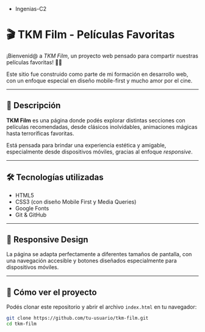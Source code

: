 - Ingenias-C2

# 🎬 TKM Film - Películas Favoritas

¡Bienvenid@ a _TKM Film_, un proyecto web pensado para compartir nuestras películas favoritas! 🍿✨

Este sitio fue construido como parte de mi formación en desarrollo web, con un enfoque especial en diseño mobile-first y mucho amor por el cine.

---

## 🌟 Descripción

**TKM Film** es una página donde podés explorar distintas secciones con películas recomendadas, desde clásicos inolvidables, animaciones mágicas hasta terroríficas favoritas.

Está pensada para brindar una experiencia estética y amigable, especialmente desde dispositivos móviles, gracias al enfoque _responsive_.

---

## 🛠️ Tecnologías utilizadas

- HTML5
- CSS3 (con diseño Mobile First y Media Queries)
- Google Fonts
- Git & GitHub

---

## 📱 Responsive Design

La página se adapta perfectamente a diferentes tamaños de pantalla, con una navegación accesible y botones diseñados especialmente para dispositivos móviles.

---

## 🚀 Cómo ver el proyecto

Podés clonar este repositorio y abrir el archivo `index.html` en tu navegador:

```bash
git clone https://github.com/tu-usuario/tkm-film.git
cd tkm-film
```
